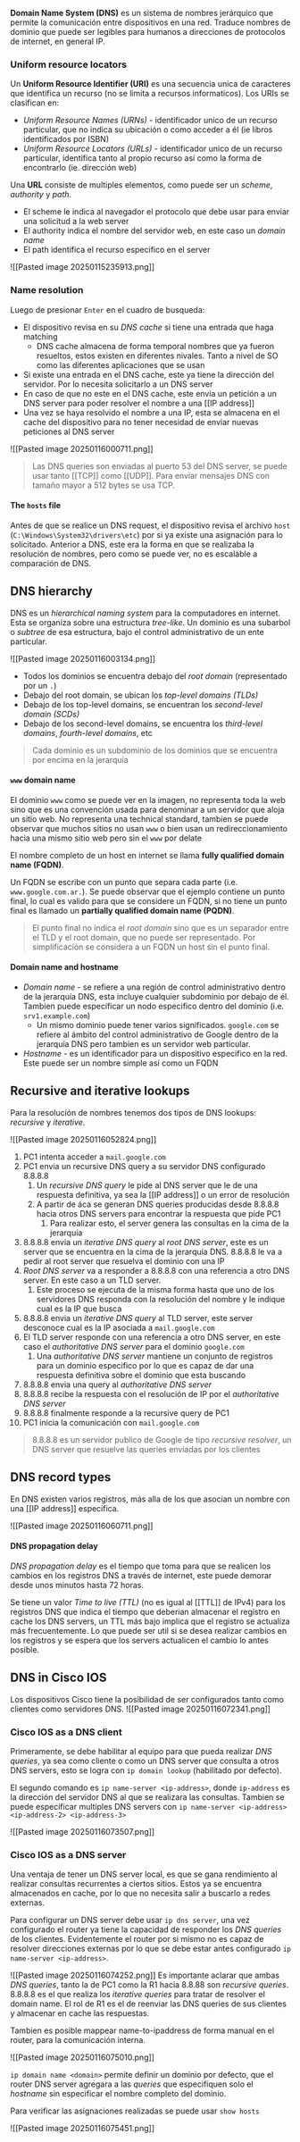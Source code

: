 **Domain Name System (DNS)** es un sistema de nombres jerárquico que permite la comunicación entre dispositivos en una red. Traduce nombres de dominio que puede ser legibles para humanos a direcciones de protocolos de internet, en general IP. 

### Uniform resource locators 
Un **Uniform Resource Identifier (URI)** es una secuencia unica de caracteres que identifica un recurso (no se limita a recursos informaticos). Los URIs se clasifican en:
- _Uniform Resource Names (URNs)_ - identificador unico de un recurso particular, que no indica su ubicación o como acceder a él (ie libros identificados por ISBN)
- _Uniform Resource Locators (URLs)_ - identificador unico de un recurso particular, identifica tanto al propio recurso así como la forma de encontrarlo (ie. dirección web)

Una **URL** consiste de multiples elementos, como puede ser un _scheme_, _authority_ y _path_. 
- El scheme le indica al navegador el protocolo que debe usar para enviar una solicitud a la web server 
- El authority indica el nombre del servidor web, en este caso un _domain name_
- El path identifica el recurso especifico en el server 

![[Pasted image 20250115235913.png]]

### Name resolution
Luego de presionar `Enter` en el cuadro de busqueda:
- El dispositivo revisa en su _DNS cache_ si tiene una entrada que haga matching
	- DNS cache almacena de forma temporal nombres que ya fueron resueltos, estos existen en diferentes nivales. Tanto a nivel de SO como las diferentes aplicaciones que se usan
- Si existe una entrada en el DNS cache, este ya tiene la dirección del servidor. Por lo necesita solicitarlo a un DNS server 
- En caso de que no este en el DNS cache, este envia un petición a un DNS server para poder resolver el nombre a una [[IP address]] 
- Una vez se haya resolvido el nombre a una IP, esta se almacena en el cache del dispositivo para no tener necesidad de enviar nuevas peticiones al DNS server

![[Pasted image 20250116000711.png]]

> Las DNS queries son enviadas al puerto 53 del DNS server, se puede usar tanto [[TCP]] como [[UDP]]. Para enviar mensajes DNS con tamaño mayor a 512 bytes se usa TCP.

#### The `hosts` file 
Antes de que se realice un DNS request, el dispositivo revisa el archivo `host` (`C:\Windows\System32\drivers\etc`) por si ya existe una asignación para lo solicitado. Anterior a DNS, este era la forma en que se realizaba la resolución de nombres, pero como se puede ver, no es escalable a comparación de DNS.

## DNS hierarchy
DNS es un _hierarchical naming system_ para la computadores en internet. Esta se organiza sobre una estructura _tree-like_. Un dominio es una subarbol o _subtree_ de esa estructura, bajo el control administrativo de un ente particular.

![[Pasted image 20250116003134.png]]
- Todos los dominios se encuentra debajo del _root domain_ (representado por un `.`)
- Debajo del root domain, se ubican los _top-level domains (TLDs)_
- Debajo de los top-level domains, se encuentran los _second-level domain (SCDs)_
- Debajo de los second-level domains, se encuentra los _third-level domains_, _fourth-level domains_, etc 

> Cada dominio es un subdominio de los dominios que se encuentra por encima en la jerarquía 

#### `www` domain name
El dominio `www` como se puede ver en la imagen, no representa toda la web sino que es una convención usada para denominar a un servidor que aloja un sitio web. No representa una technical standard, tambien se puede observar que muchos sitios no usan `www` o bien usan un redireccionamiento hacia una mismo sitio web pero sin el `www` por delate 

El nombre completo de un host en internet se llama **fully qualified domain name (FQDN)**. 

Un FQDN se escribe con un punto que separa cada parte (i.e. `www.google.com.ar.`). Se puede observar que el ejemplo contiene un punto final, lo cual es valido para que se considere un FQDN, si no tiene un punto final es llamado un **partially qualified domain name (PQDN)**. 

> El punto final no indica el _root domain_ sino que es un separador entre el TLD y el root domain, que no puede ser representado. Por simplificación se considera a un FQDN un host sin el punto final. 

#### Domain name and hostname 
- _Domain name_ - se refiere a una región de control administrativo dentro de la jerarquía DNS, esta incluye cualquier subdominio por debajo de él. Tambien puede especificar un nodo especifico dentro del dominio (i.e. `srv1.example.com`)
	- Un mismo dominio puede tener varios significados. `google.com` se refiere al ámbito del control administrativo de Google dentro de la jerarquía DNS pero tambien es un servidor web particular.
- _Hostname_ - es un identificador para un dispositivo especifico en la red. Este puede ser un nombre simple así como un FQDN


## Recursive and iterative lookups
Para la resolución de nombres tenemos dos tipos de DNS lookups: _recursive_ y _iterative_.

![[Pasted image 20250116052824.png]]
1. PC1 intenta acceder a `mail.google.com`
2. PC1 envia un recursive DNS query a su servidor DNS configurado 8.8.8.8
	1. Un _recursive DNS query_ le pide al DNS server que le de una respuesta definitiva, ya sea la [[IP address]] o un error de resolución 
	2. A partir de áca se generan DNS queries producidas desde 8.8.8.8 hacia otros DNS servers para encontrar la respuesta que pide PC1
		1. Para realizar esto, el server genera las consultas en la cima de la jerarquía 
3. 8.8.8.8 envia un _iterative DNS query_ al _root DNS server_, este es un server que se encuentra en la cima de la jerarquía DNS. 8.8.8.8 le va a pedir al root server que resuelva el dominio con una IP
4. _Root DNS server_ va a responder a 8.8.8.8 con una referencia a otro DNS server. En este caso a un TLD server.
	1. Este proceso se ejecuta de la misma forma hasta que uno de los servidores DNS responda con la resolución del nombre y le indique cual es la IP que busca 
5. 8.8.8.8 envia un _iterative DNS query_ al TLD server, este server desconoce cual es la IP asociada a `mail.google.com` 
6. El TLD server responde con una referencia a otro DNS server, en este caso el _authoritative DNS server_ para el dominio `google.com`
	1. Una _authoritative DNS server_ mantiene un conjunto de registros para un dominio especifico por lo que es capaz de dar una respuesta definitiva sobre el dominio que esta buscando 
7. 8.8.8.8 envia una query al _authoritative DNS server_ 
8. 8.8.8.8 recibe la respuesta con el resolución de IP por el _authoritative DNS server_
9. 8.8.8.8 finalmente responde a la recursive query de PC1
10. PC1 inicia la comunicación con `mail.google.com`

> 8.8.8.8 es un servidor publico de Google de tipo _recursive resolver_, un DNS server que resuelve las queries enviadas por los clientes

## DNS record types 
En DNS existen varios registros, más alla de los que asocian un nombre con una [[IP address]] especifica.

![[Pasted image 20250116060711.png]]

#### DNS propagation delay 
_DNS propagation delay_ es el tiempo que toma para que se realicen los cambios en los registros DNS a través de internet, este puede demorar desde unos minutos hasta 72 horas. 

Se tiene un valor _Time to live (TTL)_ (no es igual al [[TTL]] de IPv4) para los registros DNS que indica el tiempo que deberian almacenar el registro en cache los DNS servers, un TTL más bajo implica que el registro se actualiza más frecuentemente. Lo que puede ser util si se desea realizar cambios en los registros y se espera que los servers actualicen el cambio lo antes posible.

## DNS in Cisco IOS 
Los dispositivos Cisco tiene la posibilidad de ser configurados tanto como clientes como servidores DNS. 
![[Pasted image 20250116072341.png]]
### Cisco IOS as a DNS client
Primeramente, se debe habilitar al equipo para que pueda realizar _DNS queries_, ya sea como cliente o como un DNS server que consulta a otros DNS servers, esto se logra con `ip domain lookup` (habilitado por defecto).

El segundo comando es `ip name-server <ip-address>`, donde `ip-address` es la dirección del servidor DNS al que se realizara las consultas. Tambien se puede especificar multiples DNS servers con `ip name-server <ip-address> <ip-address-2> <ip-address-3>`

![[Pasted image 20250116073507.png]]

### Cisco IOS as a DNS server 
Una ventaja de tener un DNS server local, es que se gana rendimiento al realizar consultas recurrentes a ciertos sitios. Estos ya se encuentra almacenados en cache, por lo que no necesita salir a buscarlo a redes externas.

Para configurar un DNS server debe usar `ip dns server`, una vez configurado el router ya tiene la capacidad de responder los _DNS queries_ de los clientes. Evidentemente el router por si mismo no es capaz de resolver direcciones externas por lo que se debe estar antes configurado `ip name-server <ip-address>`.

![[Pasted image 20250116074252.png]]
Es importante aclarar que ambas _DNS queries_, tanto la de PC1 como la R1 hacia 8.8.88 son _recursive queries_. 8.8.8.8 es el que realiza los _iterative queries_ para tratar de resolver el domain name. El rol de R1 es el de reenviar las DNS queries de sus clientes y almacenar en cache las respuestas. 

Tambien es posible mappear name-to-ipaddress de forma manual en el router, para la comunicación interna.

![[Pasted image 20250116075010.png]]

`ip domain name <domain>` permite definir un dominio por defecto, que el router DNS server agregara a las _queries_ que especifiquen solo el _hostname_ sin especificar el nombre completo del dominio. 

Para verificar las asignaciones realizadas se puede usar `show hosts`

![[Pasted image 20250116075451.png]]



